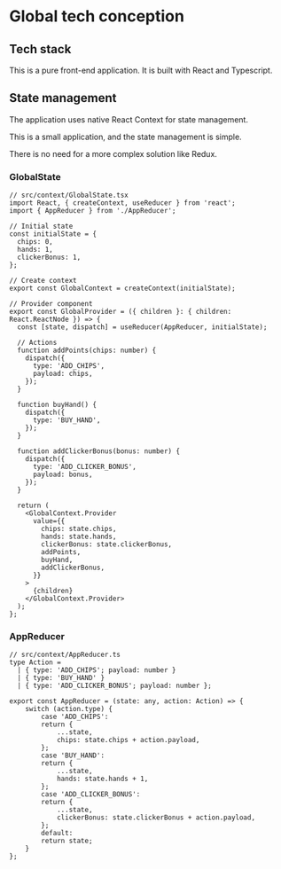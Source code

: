 # Global tech conception

## Tech stack

This is a pure front-end application. It is built with React and Typescript.

## State management

The application uses native React Context for state management.

This is a small application, and the state management is simple.

There is no need for a more complex solution like Redux.

### GlobalState
```tsx
// src/context/GlobalState.tsx
import React, { createContext, useReducer } from 'react';
import { AppReducer } from './AppReducer';

// Initial state
const initialState = {
  chips: 0,
  hands: 1,
  clickerBonus: 1,
};

// Create context
export const GlobalContext = createContext(initialState);

// Provider component
export const GlobalProvider = ({ children }: { children: React.ReactNode }) => {
  const [state, dispatch] = useReducer(AppReducer, initialState);

  // Actions
  function addPoints(chips: number) {
    dispatch({
      type: 'ADD_CHIPS',
      payload: chips,
    });
  }

  function buyHand() {
    dispatch({
      type: 'BUY_HAND',
    });
  }

  function addClickerBonus(bonus: number) {
    dispatch({
      type: 'ADD_CLICKER_BONUS',
      payload: bonus,
    });
  }

  return (
    <GlobalContext.Provider
      value={{
        chips: state.chips,
        hands: state.hands,
        clickerBonus: state.clickerBonus,
        addPoints,
        buyHand,
        addClickerBonus,
      }}
    >
      {children}
    </GlobalContext.Provider>
  );
};
```
### AppReducer

```tsx
// src/context/AppReducer.ts
type Action =
  | { type: 'ADD_CHIPS'; payload: number }
  | { type: 'BUY_HAND' }
  | { type: 'ADD_CLICKER_BONUS'; payload: number };

export const AppReducer = (state: any, action: Action) => {
    switch (action.type) {
        case 'ADD_CHIPS':
        return {
            ...state,
            chips: state.chips + action.payload,
        };
        case 'BUY_HAND':
        return {
            ...state,
            hands: state.hands + 1,
        };
        case 'ADD_CLICKER_BONUS':
        return {
            ...state,
            clickerBonus: state.clickerBonus + action.payload,
        };
        default:
        return state;
    }
};
```



